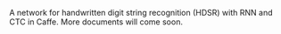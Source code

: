 
A network for handwritten digit string recognition (HDSR) with RNN and CTC in Caffe.
More documents will come soon.
